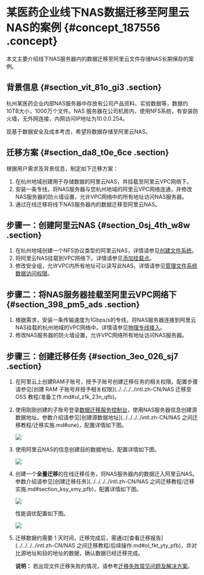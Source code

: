 # 某医药企业线下NAS数据迁移至阿里云NAS的案例 {#concept_187556 .concept}

本文主要介绍线下NAS服务器内的数据迁移至阿里云文件存储NAS长期保存的案例。

## 背景信息 {#section_vit_81o_gi3 .section}

杭州某医药企业内部NAS服务器中存放有公司产品资料、实验数据等，数据约10TB大小，1000万个文件。NAS 服务器在公司机房内，使用NFS系统，有安装防火墙，无外网连接，内网访问IP地址为10.0.0.254。

现基于数据安全及成本考虑，希望将数据存储至阿里云NAS。

## 迁移方案 {#section_da8_t0e_6ce .section}

根据用户需求及背景信息，制定如下迁移方案：

1.  在杭州地域创建用于存储数据的阿里云NAS，并挂载至阿里云VPC网络下。
2.  安装一条专线，将NAS服务器与您杭州地域的阿里云VPC网络连通，并修改NAS服务器的防火墙设置，允许VPC网络中的所有地址访问NAS服务器。
3.  通过在线迁移将线下NAS服务器内的数据迁移至阿里云NAS。

## 步骤一：创建阿里云NAS {#section_0sj_4th_w8w .section}

1.  在杭州地域创建一个NFS协议类型的阿里云NAS，详情请参见[创建文件系统](../../../../intl.zh-CN/快速配置指南/创建文件系统.md#)。
2.  将阿里云NAS挂载到VPC网络下。详情请参见[添加挂载点](../../../../intl.zh-CN/快速配置指南/添加挂载点.md#)。
3.  修改安全组，允许VPC内所有地址可以读写此NAS。详情请参见[管理文件系统数据访问权限](../../../../intl.zh-CN/用户指南/管理文件系统数据访问权限.md#)。

## 步骤二：将NAS服务器挂载至阿里云VPC网络下 {#section_398_pm5_ads .section}

1.  根据需求，安装一条传输速度为1Gbps/s的专线，将NAS服务器连接到阿里云NAS挂载的杭州地域的VPC网络中。详情请参见[物理专线接入](../../../../intl.zh-CN/快速入门/物理专线接入.md#)。
2.  修改NAS服务器的防火墙设置，允许VPC网络所有地址访问NAS服务器。

## 步骤三：创建迁移任务 {#section_3eo_026_sj7 .section}

1.  在阿里云上创建RAM子账号，授予子账号创建迁移任务的相关权限。配置步骤请参见[创建 RAM 子账号并授予相关权限](../../../../intl.zh-CN/NAS 迁移至 OSS 教程/准备工作.md#ul_z1k_23n_qfb)。
2.  使用刚刚创建的子账号登录[数据迁移服务控制台](https://mgw.console.aliyun.com/#/source?_k=0k9yvg)，使用NAS服务器信息创建源数据地址。参数介绍请参见[创建源数据地址](../../../../intl.zh-CN/NAS 之间迁移教程/迁移实施.md#one)，配置详情如下图。

    ![](http://static-aliyun-doc.oss-cn-hangzhou.aliyuncs.com/assets/img/161261/155850435545626_zh-CN.png)

3.  使用阿里云NAS的信息创建目的数据地址，配置详情如下图。

    ![](http://static-aliyun-doc.oss-cn-hangzhou.aliyuncs.com/assets/img/161261/155850435545627_zh-CN.png)

4.  创建一个**全量迁移**的在线迁移任务，将NAS服务器内的数据迁入阿里云NAS。参数介绍请参见[创建迁移任务](../../../../intl.zh-CN/NAS 之间迁移教程/迁移实施.md#section_ksy_xmy_pfb)，配置详情如下图。

    ![](http://static-aliyun-doc.oss-cn-hangzhou.aliyuncs.com/assets/img/161261/155850435545630_zh-CN.png)

    性能调优配置如下图。

    ![](http://static-aliyun-doc.oss-cn-hangzhou.aliyuncs.com/assets/img/161261/155850435645631_zh-CN.png)

5.  迁移数据约需要 1 天时间，迁移完成后，需通过[查看迁移报告](../../../../intl.zh-CN/NAS 之间迁移教程/后续操作.md#ol_fkt_yty_pfb)，并对比源地址和目的地址的数据，确认数据已经迁移完成。

    **说明：** 若出现文件迁移失败的情况，请参考[迁移失败常见问题及解决方案](../../../../intl.zh-CN/常见问题/迁移失败常见原因及解决方案.md#)。


